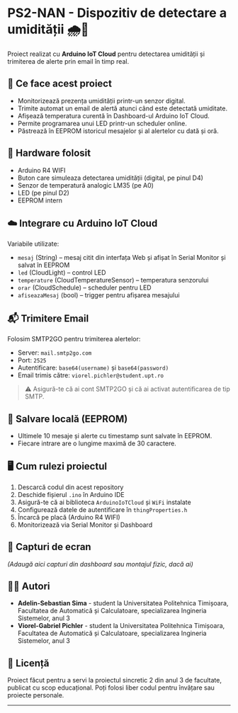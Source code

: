 # PS2-NAN - Dispozitiv de detectare a umidității 🌧️📡

Proiect realizat cu **Arduino IoT Cloud** pentru detectarea umidității și trimiterea de alerte prin email în timp real.

## 🔧 Ce face acest proiect

- Monitorizează prezența umidității printr-un senzor digital.
- Trimite automat un email de alertă atunci când este detectată umiditate.
- Afișează temperatura curentă în Dashboard-ul Arduino IoT Cloud.
- Permite programarea unui LED printr-un scheduler online.
- Păstrează în EEPROM istoricul mesajelor și al alertelor cu dată și oră.

## 🧰 Hardware folosit

- Arduino R4 WIFI
- Buton care simuleaza detectarea umidității (digital, pe pinul D4)
- Senzor de temperatură analogic LM35 (pe A0)
- LED (pe pinul D2)
- EEPROM intern

## ☁️ Integrare cu Arduino IoT Cloud

Variabile utilizate:
- `mesaj` (String) – mesaj citit din interfața Web și afișat în Serial Monitor și salvat în EEPROM
- `led` (CloudLight) – control LED
- `temperature` (CloudTemperatureSensor) – temperatura senzorului
- `orar` (CloudSchedule) – scheduler pentru LED
- `afiseazaMesaj` (bool) – trigger pentru afișarea mesajului

## 📬 Trimitere Email

Folosim SMTP2GO pentru trimiterea alertelor:

- Server: `mail.smtp2go.com`
- Port: `2525`
- Autentificare: `base64(username)` și `base64(password)`
- Email trimis către: `viorel.pichler@student.upt.ro`

> ⚠️ Asigură-te că ai cont SMTP2GO și că ai activat autentificarea de tip SMTP.

## 💾 Salvare locală (EEPROM)

- Ultimele 10 mesaje și alerte cu timestamp sunt salvate în EEPROM.
- Fiecare intrare are o lungime maximă de 30 caractere.

## 🖥️ Cum rulezi proiectul

1. Descarcă codul din acest repository
2. Deschide fișierul `.ino` în Arduino IDE
3. Asigură-te că ai biblioteca `ArduinoIoTCloud` și `WiFi` instalate
4. Configurează datele de autentificare în `thingProperties.h`
5. Încarcă pe placă (Arduino R4 WIFI)
6. Monitorizează via Serial Monitor și Dashboard

## 📸 Capturi de ecran

*(Adaugă aici capturi din dashboard sau montajul fizic, dacă ai)*

## 👨‍💻 Autori

- **Adelin-Sebastian Sima** - student la Universitatea Politehnica Timișoara, Facultatea de Automatică și Calculatoare, specializarea Ingineria Sistemelor, anul 3
- **Viorel-Gabriel Pichler** - student la Universitatea Politehnica Timișoara, Facultatea de Automatică și Calculatoare, specializarea Ingineria Sistemelor, anul 3

## 📜 Licență

Proiect făcut pentru a servi la proiectul sincretic 2 din anul 3 de facultate, publicat cu scop educațional. Poți folosi liber codul pentru învățare sau proiecte personale.

---

